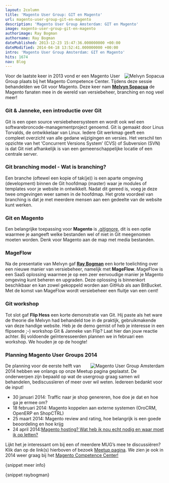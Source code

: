 ```yaml
---
layout: 2column
title: 'Magento User Group: GIT en Magento'
url: magento-user-group-git-en-magento
description: 'Magento User Group Amsterdam: GIT en Magento'
image: magento-user-group-git-en-magento
authorimage: Ray Bogman
authorname: Ray Bogman
datePublished: 2013-12-23 15:47:36.000000000 +00:00
dateModified: 2014-04-18 13:52:41.000000000 +00:00
intro: 'Magento User Group Amsterdam: GIT en Magento'
hits: 1674
nav: Blog
---
```

<p><a href="index.php?option=com_content&amp;view=article&amp;id=120:magento-user-group-git-en-magento&amp;catid=29:blog&amp;Itemid=121" title="Melvyn Sopacua"><img src="images/nieuws/melvyn-sopacua.jpg" alt="Melvyn Sopacua" style="float: right;" /></a>Voor de laatste keer in 2013 vond er een Magento User Group plaats bij het Magento Competence Center. Tijdens deze sessie behandelden we Git voor Magento. Deze keer nam <a href="index.php?option=com_contact&amp;view=contact&amp;catid=31&amp;id=5-melvyn-sopacua" title="Melvyn Sopacua"><strong>Melvyn Sopacua</strong></a> de Magento fanaten mee in de wereld van versiebeheer, branching en nog veel meer!</p>
<h3>Git &amp; Janneke, een introductie over Git</h3>
<p>Git is een open source versiebeheersysteem en wordt ook wel een softwarebroncode-managementproject genoemd. Git is gemaakt door Linus Torvalds, de ontwikkelaar van Linux. Iedere Git werkmap geeft een compleet overzicht van alle gedane wijzigingen en versies. Het verschil ten opzichte van het ‘Concurrent Versions System’ (CVS) of Subversion (SVN) is dat Git niet afhankelijk is van een gemeenschappelijke locatie of een centrale server.&nbsp;</p>
<h3>Git branching model -&nbsp;Wat is branching?</h3>
<p>Een branche (oftewel een kopie of tak(je)) is een aparte omgeving (development) binnen de Git hoofdmap (master) waar je modules of templates voor je website in ontwikkelt. Nadat dit gereed is, voeg je deze twee omgevingen weer samen in de hoofdmap. Het grote voordeel van branching is dat je met meerdere mensen aan een gedeelte van de website kunt werken.</p>
<h3>Git en Magento</h3>
<p>Een belangrijke toepassing voor <strong>Magento</strong> is <span style="text-decoration: underline;">.gitignore</span>, dit is een optie waarmee je aangeeft welke bestanden wel of niet in Git meegenomen moeten worden. Denk voor Magento aan de map met media bestanden.</p>
<h3>MageFlow</h3>
<p>Na de presentatie van Melvyn gaf <a href="index.php?option=com_contact&amp;view=contact&amp;catid=31&amp;id=1-ray-bogman" title="Ray Bogman"><strong>Ray Bogman</strong></a> een korte toelichting over een nieuwe manier van versiebeheer, namelijk met <strong>MageFlow</strong>. MageFlow is een SaaS oplossing waarmee je op een zeer eenvoudige manier je Magento omgeving kunt beheren en upgraden. Deze oplossing is binnenkort beschikbaar en kan zowel gekoppeld worden aan GitHub als aan BitBucket. Met de komst van MageFlow wordt versiebeheer een fluitje van een cent!</p>
<h3>Git workshop</h3>
<p>Tot slot gaf <strong>Flip Hess</strong> een korte demonstratie van Git. Hij paste als het ware de theorie die Melvyn had behandeld toe in de praktijk, gebruikmakende van deze handige website. Heb je de demo gemist of heb je interesse in een flipsende ;-) workshop Git &amp; Janneke van Flip? Laat hier dan jouw reactie achter. Bij voldoende geïnteresseerden plannen we in februari een workshop. We houden je op de hoogte!</p>
<h3>Planning Magento User Groups 2014</h3>
<p><a href="http://www.meetup.com/Magento-user-Group-Amsterdam/" title="Magento User Group Amsterdam" target="_blank"><img src="images/logos/magento-user-group-logo-200.png" alt="Magento User Group Amsterdam" style="float: right;" /></a>De planning voor de eerste helft van 2014 hebben we onlangs op onze Meetup pagina geplaatst. De onderwerpen zijn bepaald op wat de usergroup graag samen wil behandelen, bediscussïeren of meer over wil weten. Iedereen bedankt voor de input!</p>
<ul class="check">
<li>30 januari 2014: Traffic naar je shop genereren, hoe doe je dat en hoe ga je ermee om?</li>
<li>18 februari 2014: Magento koppelen aan externe systemen (OroCRM, OpenERP en ShopCTRL)</li>
<li>25 maart 2014: Magento review and rating, hoe belangrijk is een goede beoordeling en hoe krijg</li>
<li>24 april 2014:<a href="http://www.meetup.com/Magento-user-Group-Amsterdam/events/156251962/" title="Magento hosting? Wat heb ik nou echt nodig en waar moet ik op letten?" target="_blank">Magento hosting? Wat heb ik nou echt nodig en waar moet ik op letten?</a></li>
</ul>
<p>Lijkt het je interessant om bij een of meerdere MUG’s mee te discussiëren? Klik dan op de link(s) hierboven of bezoek <a href="http://www.meetup.com/Magento-user-Group-Amsterdam/" title="Magento usergroup Amsterdam">Meetup pagina</a>. We zien je ook in 2014 weer graag bij het <a href="http://maps.google.com/maps?f=q&hl=en&q=De+Ruyterkade+139%2C+1011AC%2C+Amsterdam%2C+nl">Magento Competence Center!</a></p>

<p>{snippet meer info}</p>
<p>{snippet raybogman}</p>
